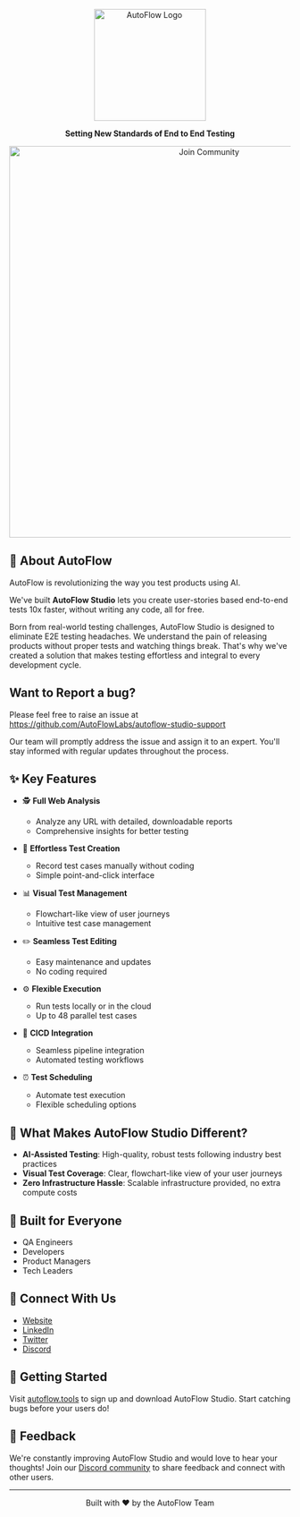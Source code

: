 <p align="center">
  <a href="https://autoflow.tools">
    <img src="https://ik.imagekit.io/du5yq7zec/Branding/croppedLogo.png?updatedAt=1732089062509" alt="AutoFlow Logo" width="200" />
  </a>
</p>
<p align="center">
  <strong>Setting New Standards of End to End Testing</strong>
</p>

<p align="center">
  <a href="https://dub.sh/discord-autoflow"> 
    <img src="https://github.com/user-attachments/assets/a4e860da-a72a-4cbc-8286-6f646806fad2" alt="Join Community" width="700" />
  </a>
</p>

## 🚀 About AutoFlow

AutoFlow is revolutionizing the way you test products using AI. 

We've built **AutoFlow Studio** lets you create user-stories based end-to-end tests 10x faster, without writing any code, all for free.

Born from real-world testing challenges, AutoFlow Studio is designed to eliminate E2E testing headaches. We understand the pain of releasing products without proper tests and watching things break. That's why we've created a solution that makes testing effortless and integral to every development cycle.

## Want to Report a bug?

Please feel free to raise an issue at https://github.com/AutoFlowLabs/autoflow-studio-support

Our team will promptly address the issue and assign it to an expert. You'll stay informed with regular updates throughout the process.

## ✨ Key Features

- 🕵️ **Full Web Analysis**
  - Analyze any URL with detailed, downloadable reports
  - Comprehensive insights for better testing

- 🎥 **Effortless Test Creation**
  - Record test cases manually without coding
  - Simple point-and-click interface

- 📊 **Visual Test Management**
  - Flowchart-like view of user journeys
  - Intuitive test case management

- ✏️ **Seamless Test Editing**
  - Easy maintenance and updates
  - No coding required

- ⚙️ **Flexible Execution**
  - Run tests locally or in the cloud
  - Up to 48 parallel test cases

- 🚀 **CICD Integration**
  - Seamless pipeline integration
  - Automated testing workflows

- ⏰ **Test Scheduling**
  - Automate test execution
  - Flexible scheduling options

## 💪 What Makes AutoFlow Studio Different?

- **AI-Assisted Testing**: High-quality, robust tests following industry best practices
- **Visual Test Coverage**: Clear, flowchart-like view of your user journeys
- **Zero Infrastructure Hassle**: Scalable infrastructure provided, no extra compute costs

## 👥 Built for Everyone
- QA Engineers
- Developers
- Product Managers
- Tech Leaders

## 🔗 Connect With Us

- [Website](https://autoflow.tools)
- [LinkedIn](https://www.linkedin.com/company/autoflow-official/)
- [Twitter](https://x.com/AutoFlowLabs)
- [Discord](https://discord.gg/FHXJRkYqEQ)

## 🚀 Getting Started

Visit [autoflow.tools](https://autoflow.tools) to sign up and download AutoFlow Studio. Start catching bugs before your users do!

## 💬 Feedback

We're constantly improving AutoFlow Studio and would love to hear your thoughts! Join our [Discord community](https://discord.com/invite/FHXJR...) to share feedback and connect with other users.

---

<p align="center">
  Built with ❤️ by the AutoFlow Team
</p>
